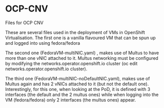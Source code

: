 # OCP-CNV
Files for OCP CNV

These are several files used in the deployment of VMs in OpenShift Virtualisation.
The first one is a vanilla flavoured VM that can be spun up and logged into using fedora/fedora

The second one (FedoraVM-multiNIC.yaml) , makes use of Multus to have more than one vNIC attached to it. 
Multus networking must be configured by modifying the networks.operator.openshift.io cluster (oc edit networks.operator.openshift.io cluster).

The third one (FedoraVM-multiNIC-noDefaultNIC.yaml), makes use of Multus again and has 2 vNICs attached to it (but not the default one).
Interestingly, for this one, when looking at the PoD, it is defined with 3 interfaces (the default and the 2 multus ones) while when logging into the VM (fedora/fedora) only 2 interfaces (the multus ones) appear.
